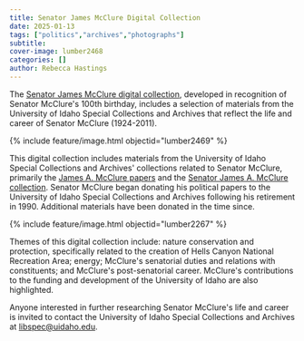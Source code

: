 ```yaml
---
title: Senator James McClure Digital Collection
date: 2025-01-13
tags: ["politics","archives","photographs"]
subtitle: 
cover-image: lumber2468
categories: []
author: Rebecca Hastings
---
```

The [Senator James McClure digital collection](https://www.lib.uidaho.edu/digital/jam/), developed in recognition of Senator McClure's 100th birthday, includes a selection of materials from the University of Idaho Special Collections and Archives that reflect the life and career of Senator McClure (1924-2011).

{% include feature/image.html objectid="lumber2469" %}

This digital collection includes materials from the University of Idaho Special Collections and Archives' collections related to Senator McClure, primarily the <a href="https://archiveswest.orbiscascade.org/ark:80444/xv95388">James A. McClure papers</a> and the <a href="https://archiveswest.orbiscascade.org/ark:80444/xv927544">Senator James A. McClure collection</a>. Senator McClure began donating his political papers to the University of Idaho Special Collections and Archives following his retirement in 1990. Additional materials have been donated in the time since.

{% include feature/image.html objectid="lumber2267" %}

Themes of this digital collection include: nature conservation and protection, specifically related to the creation of Hells Canyon National Recreation Area; energy; McClure's senatorial duties and relations with constituents; and McClure's post-senatorial career. McClure's contributions to the funding and development of the University of Idaho are also highlighted.

Anyone interested in further researching Senator McClure's life and career is invited to contact the University of Idaho Special Collections and Archives at <libspec@uidaho.edu>.
